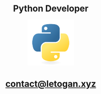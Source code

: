 <div align="center">
  <h1>Python Developer</h1>
  <a href="https://www.python.org" target="_blank">
    <img src="https://raw.githubusercontent.com/devicons/devicon/master/icons/python/python-original.svg" alt="python" width="150" height="150"/>
  </a>
</div>
<div align="center">
<h1><a href="mailto:contact@letogan.xyz">contact@letogan.xyz</a></h1>

